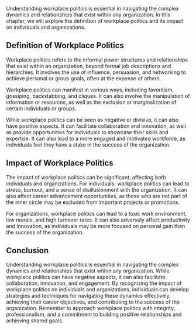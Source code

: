 
Understanding workplace politics is essential in navigating the complex dynamics and relationships that exist within any organization. In this chapter, we will explore the definition of workplace politics and its impact on individuals and organizations.

Definition of Workplace Politics
--------------------------------

Workplace politics refers to the informal power structures and relationships that exist within an organization, beyond formal job descriptions and hierarchies. It involves the use of influence, persuasion, and networking to achieve personal or group goals, often at the expense of others.

Workplace politics can manifest in various ways, including favoritism, gossiping, backstabbing, and cliques. It can also involve the manipulation of information or resources, as well as the exclusion or marginalization of certain individuals or groups.

While workplace politics can be seen as negative or divisive, it can also have positive aspects. It can facilitate collaboration and innovation, as well as provide opportunities for individuals to showcase their skills and expertise. It can also lead to a more engaged and motivated workforce, as individuals feel they have a stake in the success of the organization.

Impact of Workplace Politics
----------------------------

The impact of workplace politics can be significant, affecting both individuals and organizations. For individuals, workplace politics can lead to stress, burnout, and a sense of disillusionment with the organization. It can also affect career advancement opportunities, as those who are not part of the inner circle may be excluded from important projects or promotions.

For organizations, workplace politics can lead to a toxic work environment, low morale, and high turnover rates. It can also adversely affect productivity and innovation, as individuals may be more focused on personal gain than the success of the organization.

Conclusion
----------

Understanding workplace politics is essential in navigating the complex dynamics and relationships that exist within any organization. While workplace politics can have negative aspects, it can also facilitate collaboration, innovation, and engagement. By recognizing the impact of workplace politics on individuals and organizations, individuals can develop strategies and techniques for navigating these dynamics effectively, achieving their career objectives, and contributing to the success of the organization. Remember to approach workplace politics with integrity, professionalism, and a commitment to building positive relationships and achieving shared goals.
